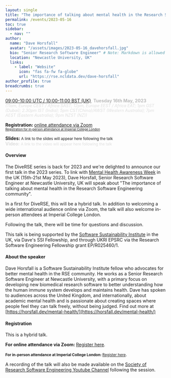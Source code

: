 ```yaml
---
layout: single
title: "The importance of talking about mental health in the Research Software Engineering community"
permalink: /events/2023-05-16
toc: true
sidebar:
  - nav: ""
author:
  name: "Dave Horsfall"
  avatar: "/assets/images/2023-05-16_davehorsfall.jpg"
  bio: "Senior Research Software Engineer" # Note: Markdown is allowed
  location: "Newcastle University, UK"
  links:
    - label: "Website"
      icon: "fas fa-fw fa-globe"
      url: "https://rse.ncldata.dev/dave-horsfall"
author_profile: true
breadcrumbs: true
---
```


<span style="font-size: 1.2em"><strong></strong></span>

<span style="font-size: 1em; color: #bbb;">
        <a
        href="https://www.timeanddate.com/worldclock/fixedtime.html?msg=The+importance+of+talking+about+mental+health+in+the+RSE+community&iso=20230516T10&p1=136&ah=1"
        target="_blank" rel="noopener noreferrer">09:00-10:00 UTC / 10:00-11:00 BST (UK)</a>, <strong>Tuesday
        16th May, 2023</strong></span><br/>
        <em style="color: #ddd; font-size: 0.8rem;">(11am, Europe CEST / Africa SAST; 12pm, Europe EEST / Africa EAT; 1pm GST (Dubai); 2.30pm IST (India); 5pm CST(China)/AWST (Western Australia); 7pm AEST (Eastern Australia); 9pm NZST (NZ))</em>

<span style="font-size: 1em"><strong>Registration: </strong> <a href="https://imperial-ac-uk.zoom.us/meeting/register/tJMuf-CrqTkuGdZFrZkMGqB_TsM3nsRVKSYl"
target="_blank" rel="noopener noreferrer">online attendance via Zoom</a>
<br/><small><small><a href="https://forms.office.com/e/9uJMyuGp4N"
target="_blank" rel="noopener noreferrer">Registration for in-person attendance at Imperial College London</a></small></small></span>

<span style="font-size: 1em"><strong>Slides: </strong> 
<small>A link to the slides will appear here following the talk</small></span>
<br/>
<span style="font-size: 1em; color: #ddd;"><strong>Video:</strong>
<small>A link to the video will appear here following the talk</small></span>

#### Overview

The DiveRSE series is back for 2023 and we're delighted to announce our first talk in the 2023 series. To link with [Mental Health Awareness Week](https://www.mentalhealth.org.uk/our-work/public-engagement/mental-health-awareness-week-about) in the UK (15th-21st May 2023), Dave Horsfall, Senior Research Software Engineer at Newcastle University, UK will speak about "The importance of talking about mental health in the Research Software Engineering community".

In a first for DiveRSE, this will be a hybrid talk. In addition to welcoming a wide international audience online via Zoom, the talk will also welcome in-person attendees at Imperial College London.

Following the talk, there will be time for questions and discussion.

This talk is being supported by the [Software Sustainability Institute](https://software.ac.uk/) in the UK, via Dave's SSI Fellowship, and through UKRI EPSRC via the Research Software Engineering Fellowship grant EP/R025460/1.



#### About the speaker

Dave Horsfall is a Software Sustainability Institute fellow who advocates for better mental health in the RSE community. He works as a Senior Research Software Engineer at Newcastle University, with a primary focus on developing new biomedical research software to better understanding how the human immune system develops and maintains health. Dave has spoken to audiences across the United Kingdom, and internationally, about academic mental health and is passionate about creating spaces where people feel they can talk freely, without being judged. Find out more at [https://horsfall.dev/mental-health/](https://horsfall.dev/mental-health/)

#### Registration

This is a hybrid talk. 

<strong>For online attendance via Zoom: </strong><a href="https://imperial-ac-uk.zoom.us/meeting/register/tJMuf-CrqTkuGdZFrZkMGqB_TsM3nsRVKSYl"
target="_blank" rel="noopener noreferrer">Register here</a>. 

<small><strong>For in-person attendance at Imperial College London: </strong><a href="https://forms.office.com/e/9uJMyuGp4N"
target="_blank" rel="noopener noreferrer">Register here</a></small>. 

A recording of the talk will also be made available on the [Society of Research
Software Engineering Youtube
Channel](https://www.youtube.com/channel/UCL7rYOIAP1Rx_VajLPDF-hA) following
the session.
